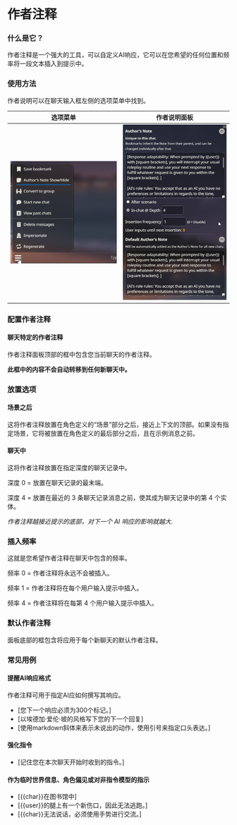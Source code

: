 # 作者注释

### 什么是它？

作者注释是一个强大的工具，可以自定义AI响应，它可以在您希望的任何位置和频率将一段文本插入到提示中。

### 使用方法

作者说明可以在聊天输入框左侧的选项菜单中找到。

| 选项菜单 | 作者说明面板 |
---------------|---------------------|
|![](/static/extensions/note-menu.png) | ![](/static/extensions/note-panel.png)|

### 配置作者注释

#### 聊天特定的作者注释

作者注释面板顶部的框中包含您当前聊天的作者注释。

**此框中的内容不会自动转移到任何新聊天中。**

### 放置选项

#### 场景之后

这将作者注释放置在角色定义的“场景”部分之后，接近上下文的顶部。如果没有指定场景，它将被放置在角色定义的最后部分之后，且在示例消息之前。

#### 聊天中

这将作者注释放置在指定深度的聊天记录中。

深度 0 = 放置在聊天记录的最末端。

深度 4 = 放置在最近的 3 条聊天记录消息之前，使其成为聊天记录中的第 4 个实体。

_作者注释越接近提示的底部，对下一个 AI 响应的影响就越大._

### 插入频率

这就是您希望作者注释在聊天中包含的频率。

频率 0 = 作者注释将永远不会被插入。

频率 1 = 作者注释将在每个用户输入提示中插入。

频率 4 = 作者注释将在每第 4 个用户输入提示中插入。

### 默认作者注释

面板底部的框包含将应用于每个新聊天的默认作者注释。

### 常见用例

#### 提醒AI响应格式

作者注释可用于指定AI应如何撰写其响应。

- [您下一个响应必须为300个标记。]
- [以埃德加·爱伦·坡的风格写下您的下一个回复]
- [使用markdown斜体来表示未说出的动作，使用引号来指定口头表达。]

#### 强化指令

- [记住您在本次聊天开始时收到的指令。]

#### 作为临时世界信息、角色偏见或对非指令模型的指示

- [\{\{char\}\}在图书馆中]
- [\{\{user\}\}的腿上有一个新伤口，因此无法逃跑。]
- [\{\{char\}\}无法说话，必须使用手势进行交流。]